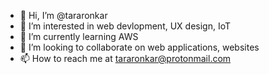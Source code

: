 - 👋 Hi, I’m @tararonkar
- 👀 I’m interested in web devlopment, UX design, IoT
- 🌱 I’m currently learning AWS
- 💞️ I’m looking to collaborate on web applications, websites
- 📫 How to reach me at tararonkar@protonmail.com

<!---
tararonkar/tararonkar is a ✨ special ✨ repository because its `README.md` (this file) appears on your GitHub profile.
You can click the Preview link to take a look at your changes.
--->
